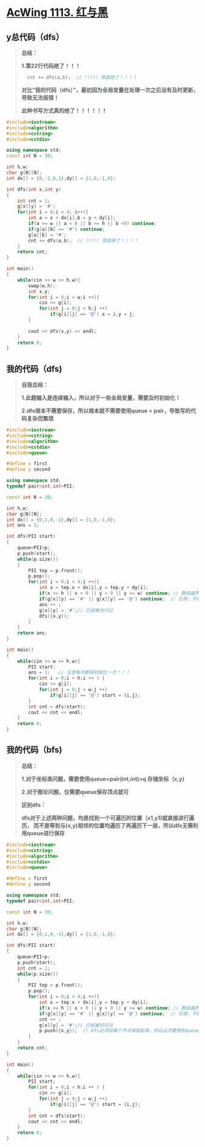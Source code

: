 #  [AcWing 1113. 红与黑](https://www.acwing.com/problem/content/1115/)

## y总代码（dfs）

> **总结：**
>
> **1.第22行代码绝了！！！**
>
> ```C++
>   cnt += dfs(a,b);  // !!!!! 简直绝了！！！！ 
> ```
>
> **对比“我的代码（dfs）”，最初因为全局变量在处理一次之后没有及时更新，导致无法报错！**
>
> **此种书写方式真的绝了！！！！！！**

```C++
#include<iostream>
#include<algorithm>
#include<cstring>
#include<cstdio>

using namespace std;
const int N = 30;

int h,w;
char g[N][N];
int dx[] = {0,-1,0,1},dy[] = {1,0,-1,0};

int dfs(int x,int y)
{
    int cnt = 1;
    g[x][y] = '#';
    for(int i = 0;i < 4; i++){
        int a = x + dx[i],b = y + dy[i];
        if(a >= w || a < 0 || b >= h || b <0) continue;
        if(g[a][b] == '#') continue;
        g[a][b] = '#';
        cnt += dfs(a,b);  // !!!!! 简直绝了！！！！ 
    }
    return cnt;
}

int main()
{
    while(cin >> w >> h,w){
        swap(w,h);
        int x,y;
        for(int i = 0;i < w;i ++){
            cin >> g[i];
            for(int j = 0;j < h;j ++)
                if(g[i][j] == '@') x = i,y = j;
        } 
        
        cout << dfs(x,y) << endl;
    }
    return 0;
}
```

## 我的代码（dfs)

> **自我总结：**
>
> **1.此题输入是连续输入，所以对于一些全局变量，需要及时初始化！**
>
> **2.dfs根本不需要保存，所以根本就不需要使用queue + pair，导致写的代码复杂而繁琐** 

```C++
#include<iostream>
#include<cstring>
#include<algorithm>
#include<cstdio>
#include<queue>

#define x first
#define y second

using namespace std;
typedef pair<int,int>PII;

const int N = 30;

int h,w;
char g[N][N];
int dx[] = {0,1,0,-1},dy[] = {1,0,-1,0};
int ans = 1;

int dfs(PII start)
{
    queue<PII>p;
    p.push(start);
    while(p.size())
    {
        PII tep = p.front();
        p.pop();
        for(int i = 0;i < 4;i ++){
            int x = tep.x + dx[i],y = tep.y + dy[i];
            if(x >= h || x < 0 || y < 0 || y >= w) continue; // 数组越界
            if(g[x][y] == '#' || g[x][y] == '@') continue;  // 红砖，不能踩
            ans ++ ;
            g[x][y] = '#';// 已经被访问过
            dfs({x,y});
        }
    }   
    return ans;
}

int main()
{
    while(cin >> w >> h,w){
        PII start;
        ans = 1;   // 注意每次都得初始化一次！！！
        for(int i = 0;i < h;i ++ ) {
            cin >> g[i];
            for(int j = 0;j < w;j ++)
                if(g[i][j] == '@') start = {i,j};
        }
        int cnt = dfs(start);
        cout << cnt << endl;
    }
    return 0;
}
```

## 我的代码（bfs)

> **总结：**
>
> **1.对于坐标类问题，需要使用queue<pair(int,int)>q  存储坐标（x,y)**
>
> **2.对于图论问题，仅需要queue<int>保存顶点就可**
>
> **区别dfs：**
>
> **dfs对于上述两种问题，均是找到一个可遍历的位置（x1,y1)就直接进行遍历， 而不是等到与(x,y)相邻的位置均遍历了再遍历下一层，所以dfs无需利用queue进行保存**

```C++
#include<iostream>
#include<cstring>
#include<algorithm>
#include<cstdio>
#include<queue>

#define x first
#define y second

using namespace std;
typedef pair<int,int>PII;

const int N = 30;

int h,w;
char g[N][N];
int dx[] = {0,1,0,-1},dy[] = {1,0,-1,0};

int dfs(PII start)
{
    queue<PII>p;
    p.push(start);
    int cnt = 1;
    while(p.size())
    {
        PII tep = p.front();
        p.pop();
        for(int i = 0;i < 4;i ++){
            int x = tep.x + dx[i],y = tep.y + dy[i];
            if(x >= h || x < 0 || y < 0 || y >= w) continue; // 数组越界
            if(g[x][y] == '#' || g[x][y] == '@') continue;  // 红砖，不能踩
            cnt ++ ;
            g[x][y] = '#';// 已经被访问过
            p.push({x,y});  // bfs必须将每个节点保存起来，所以必须要用到queue + pair
        }
    }   
    return cnt;
}

int main()
{
    while(cin >> w >> h,w){
        PII start;
        for(int i = 0;i < h;i ++ ) {
            cin >> g[i];
            for(int j = 0;j < w;j ++)
                if(g[i][j] == '@') start = {i,j};
        }
        int cnt = dfs(start);
        cout << cnt << endl;
    }
    return 0;
}
```

